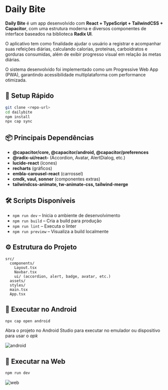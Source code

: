 # Daily Bite

**Daily Bite** é um app desenvolvido com **React + TypeScript + TailwindCSS + Capacitor**, com uma estrutura moderna e diversos componentes de interface baseados na biblioteca **Radix UI**.

O aplicativo tem como finalidade ajudar o usuário a registrar e acompanhar suas refeições diárias, calculando calorias, proteínas, carboidratos e gorduras consumidas, além de exibir progresso visual em relação às metas diárias.

O sistema desenvolvido foi implementado como um Progressive Web App (PWA), garantindo acessibilidade multiplataforma com performance otimizada.

## 🚀 Setup Rápido

```bash
git clone <repo-url>
cd dailybite
npm install
npx cap sync
```

## 📦 Principais Dependências

- **@capacitor/core, @capacitor/android, @capacitor/preferences**
- **@radix-ui/react-** (Accordion, Avatar, AlertDialog, etc.)
- **lucide-react** (ícones)
- **recharts** (gráficos)
- **embla-carousel-react** (carrossel)
- **cmdk, vaul, sonner** (componentes extras)
- **tailwindcss-animate, tw-animate-css, tailwind-merge**

## 🛠️ Scripts Disponíveis

- `npm run dev` – Inicia o ambiente de desenvolvimento
- `npm run build` – Cria a build para produção
- `npm run lint` – Executa o linter
- `npm run preview` – Visualiza a build localmente

## ⚙️ Estrutura do Projeto

```
src/
  components/
    Layout.tsx
    Navbar.tsx
    ui/ (accordion, alert, badge, avatar, etc.)
  assets/
  styles/
  main.tsx
  App.tsx
```

## 📲 Executar no Android

```bash
npx cap open android
```

Abra o projeto no Android Studio para executar no emulador ou dispositivo para usar o _apk_

![android](https://i.postimg.cc/RhMwQxmZ/Captura-de-tela-2025-05-08-215756.png)

## 📲 Executar na Web

```bash
npm run dev
```

![web](https://i.postimg.cc/xjRvj8GJ/Captura-de-tela-2025-05-08-215842.png)
